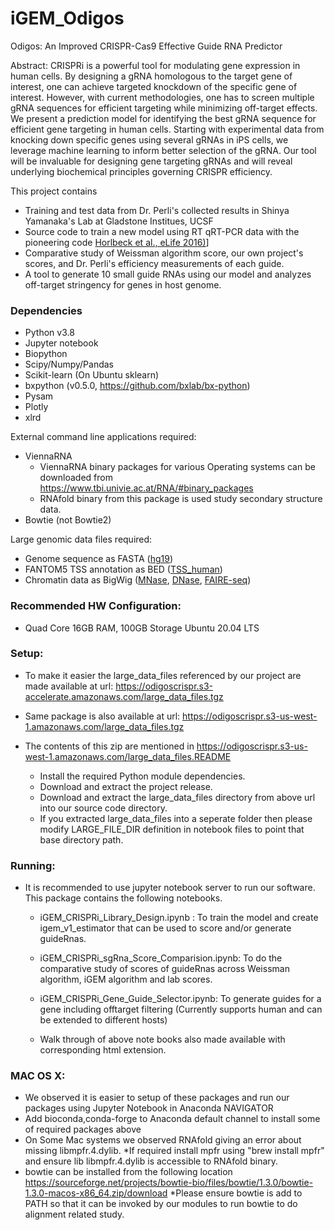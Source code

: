 # iGEM_Odigos

Odigos: An Improved CRISPR-Cas9 Effective Guide RNA Predictor

Abstract: CRISPRi is a powerful tool for modulating gene expression in human cells. By designing a gRNA homologous to the target gene of interest, one can achieve targeted knockdown of the specific gene of interest. However, with current methodologies, one has to screen multiple gRNA sequences for efficient targeting while minimizing off-target effects. We present a prediction model for identifying the best gRNA sequence for efficient gene targeting in human cells. Starting with experimental data from knocking down specific genes using several gRNAs in iPS cells, we leverage machine learning to inform better selection of the gRNA. Our tool will be invaluable for designing gene targeting gRNAs and will reveal underlying biochemical principles governing CRISPR efficiency.

This project contains 
* Training and test data from Dr. Perli's collected results in Shinya Yamanaka's Lab at Gladstone Institues, UCSF
* Source code to train a new model using RT qRT-PCR data with the pioneering code [Horlbeck et al., eLife 2016)](https://elifesciences.org/content/5/e19760)]
* Comparative study of Weissman algorithm score, our own project's scores, and Dr. Perli's efficiency measurements of each guide.
* A tool to generate 10 small guide RNAs using our model and analyzes off-target stringency for genes in host genome.

### Dependencies
* Python v3.8
* Jupyter notebook
* Biopython
* Scipy/Numpy/Pandas
* Scikit-learn (On Ubuntu sklearn)
* bxpython (v0.5.0, https://github.com/bxlab/bx-python)
* Pysam
* Plotly
* xlrd

External command line applications required:
* ViennaRNA
	* ViennaRNA binary packages for various Operating systems can be downloaded from  https://www.tbi.univie.ac.at/RNA/#binary_packages
	* RNAfold binary from this package is used study secondary structure data.
* Bowtie (not Bowtie2)

Large genomic data files required:

* Genome sequence as FASTA ([hg19](http://hgdownload.cse.ucsc.edu/goldenPath/hg19/bigZips/))
* FANTOM5 TSS annotation as BED ([TSS_human](http://fantom.gsc.riken.jp/5/datafiles/phase1.3/extra/TSS_classifier/))
* Chromatin data as BigWig ([MNase](https://www.encodeproject.org/files/ENCFF000VNN/), [DNase](https://www.encodeproject.org/files/ENCFF000SVL/), [FAIRE-seq](https://www.encodeproject.org/files/ENCFF000TLU/))



### Recommended HW Configuration:

* Quad Core 16GB RAM, 100GB Storage Ubuntu 20.04 LTS

### Setup:

* To make it easier the large_data_files referenced by our project are made available at url: https://odigoscrispr.s3-accelerate.amazonaws.com/large_data_files.tgz
* Same package is also available at url: https://odigoscrispr.s3-us-west-1.amazonaws.com/large_data_files.tgz

* The contents of this zip are mentioned in https://odigoscrispr.s3-us-west-1.amazonaws.com/large_data_files.README

	* Install the required Python module dependencies.
	* Download and extract the project release.
	* Download and extract the large_data_files directory from above url into our source code directory. 
	* If you extracted large_data_files into a seperate folder then please modify LARGE_FILE_DIR definition in notebook files to point that base directory path.


### Running:

* It is recommended to use jupyter notebook server to run our software. This package contains the following notebooks.
	
	* iGEM_CRISPRi_Library_Design.ipynb :  To train the model and create igem_v1_estimator that can be used to score and/or generate guideRnas.
	* iGEM_CRISPRi_sgRna_Score_Comparision.ipynb:  To do the comparative study of scores of guideRnas across Weissman algorithm, iGEM algorithm and lab scores.
	* iGEM_CRISPRi_Gene_Guide_Selector.ipynb:  To generate guides for a gene including offtarget filtering (Currently supports human and can be extended to different hosts)
		
	* Walk through of above note books also made available with corresponding html extension.
	
### MAC OS X:

* We observed it is easier to setup of these packages and run our packages using Jupyter Notebook in Anaconda NAVIGATOR
* Add bioconda,conda-forge to Anaconda default channel to install some of required packages above
* On Some Mac systems we observed RNAfold giving an error about missing  libmpfr.4.dylib. 
	*If required install mpfr using "brew install mpfr" and ensure lib libmpfr.4.dylib is accessible to RNAfold binary.
* bowtie can be installed from the following location https://sourceforge.net/projects/bowtie-bio/files/bowtie/1.3.0/bowtie-1.3.0-macos-x86_64.zip/download
		*Please ensure bowtie is add to PATH so that it can be invoked by our modules to run bowtie to do alignment related study.
	
